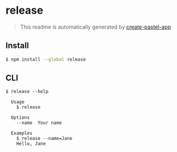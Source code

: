 # release

> This readme is automatically generated by [create-pastel-app](https://github.com/vadimdemedes/create-pastel-app)

## Install

```bash
$ npm install --global release
```

## CLI

```
$ release --help

  Usage
    $ release

  Options
    --name  Your name

  Examples
    $ release --name=Jane
    Hello, Jane
```
